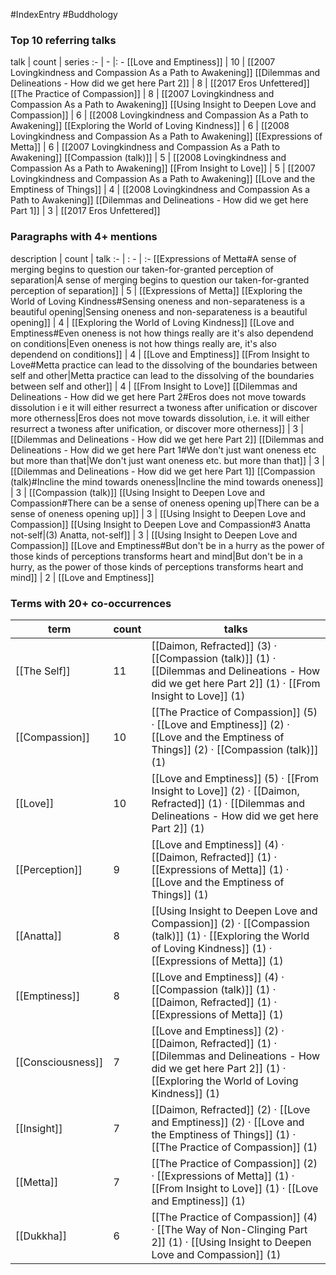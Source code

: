 #IndexEntry #Buddhology

### Top 10 referring talks
talk | count | series
:- | - |: -
[[Love and Emptiness]] | 10 | [[2007 Lovingkindness and Compassion As a Path to Awakening]]
[[Dilemmas and Delineations - How did we get here Part 2]] | 8 | [[2017 Eros Unfettered]]
[[The Practice of Compassion]] | 8 | [[2007 Lovingkindness and Compassion As a Path to Awakening]]
[[Using Insight to Deepen Love and Compassion]] | 6 | [[2008 Lovingkindness and Compassion As a Path to Awakening]]
[[Exploring the World of Loving Kindness]] | 6 | [[2008 Lovingkindness and Compassion As a Path to Awakening]]
[[Expressions of Metta]] | 6 | [[2007 Lovingkindness and Compassion As a Path to Awakening]]
[[Compassion (talk)]] | 5 | [[2008 Lovingkindness and Compassion As a Path to Awakening]]
[[From Insight to Love]] | 5 | [[2007 Lovingkindness and Compassion As a Path to Awakening]]
[[Love and the Emptiness of Things]] | 4 | [[2008 Lovingkindness and Compassion As a Path to Awakening]]
[[Dilemmas and Delineations - How did we get here Part 1]] | 3 | [[2017 Eros Unfettered]]

### Paragraphs with 4+ mentions
description | count | talk
:- | : - | :-
[[Expressions of Metta#A sense of merging begins to question our taken-for-granted perception of separation\|A sense of merging begins to question our taken-for-granted perception of separation]] | 5 | [[Expressions of Metta]]
[[Exploring the World of Loving Kindness#Sensing oneness and non-separateness is a beautiful opening\|Sensing oneness and non-separateness is a beautiful opening]] | 4 | [[Exploring the World of Loving Kindness]]
[[Love and Emptiness#Even oneness is not how things really are it's also dependend on conditions\|Even oneness is not how things really are, it's also dependend on conditions]] | 4 | [[Love and Emptiness]]
[[From Insight to Love#Metta practice can lead to the dissolving of the boundaries between self and other\|Metta practice can lead to the dissolving of the boundaries between self and other]] | 4 | [[From Insight to Love]]
[[Dilemmas and Delineations - How did we get here Part 2#Eros does not move towards dissolution i e it will either resurrect a twoness after unification or discover more otherness\|Eros does not move towards dissolution, i.e. it will either resurrect a twoness after unification, or discover more otherness]] | 3 | [[Dilemmas and Delineations - How did we get here Part 2]]
[[Dilemmas and Delineations - How did we get here Part 1#We don't just want oneness etc but more than that\|We don't just want oneness etc. but more than that]] | 3 | [[Dilemmas and Delineations - How did we get here Part 1]]
[[Compassion (talk)#Incline the mind towards oneness\|Incline the mind towards oneness]] | 3 | [[Compassion (talk)]]
[[Using Insight to Deepen Love and Compassion#There can be a sense of oneness opening up\|There can be a sense of oneness opening up]] | 3 | [[Using Insight to Deepen Love and Compassion]]
[[Using Insight to Deepen Love and Compassion#3 Anatta not-self\|(3) Anatta, not-self]] | 3 | [[Using Insight to Deepen Love and Compassion]]
[[Love and Emptiness#But don't be in a hurry as the power of those kinds of perceptions transforms heart and mind\|But don't be in a hurry, as the power of those kinds of perceptions transforms heart and mind]] | 2 | [[Love and Emptiness]]

### Terms with 20+ co-occurrences
term | count | talks
-|-|-
[[The Self]] | 11 | <span class="counts">[[Daimon, Refracted]] (3) · [[Compassion (talk)]] (1) · [[Dilemmas and Delineations - How did we get here Part 2]] (1) · [[From Insight to Love]] (1)</span> 
[[Compassion]] | 10 | <span class="counts">[[The Practice of Compassion]] (5) · [[Love and Emptiness]] (2) · [[Love and the Emptiness of Things]] (2) · [[Compassion (talk)]] (1)</span> 
[[Love]] | 10 | <span class="counts">[[Love and Emptiness]] (5) · [[From Insight to Love]] (2) · [[Daimon, Refracted]] (1) · [[Dilemmas and Delineations - How did we get here Part 2]] (1)</span> 
[[Perception]] | 9 | <span class="counts">[[Love and Emptiness]] (4) · [[Daimon, Refracted]] (1) · [[Expressions of Metta]] (1) · [[Love and the Emptiness of Things]] (1)</span> 
[[Anatta]] | 8 | <span class="counts">[[Using Insight to Deepen Love and Compassion]] (2) · [[Compassion (talk)]] (1) · [[Exploring the World of Loving Kindness]] (1) · [[Expressions of Metta]] (1)</span> 
[[Emptiness]] | 8 | <span class="counts">[[Love and Emptiness]] (4) · [[Compassion (talk)]] (1) · [[Daimon, Refracted]] (1) · [[Expressions of Metta]] (1)</span> 
[[Consciousness]] | 7 | <span class="counts">[[Love and Emptiness]] (2) · [[Daimon, Refracted]] (1) · [[Dilemmas and Delineations - How did we get here Part 2]] (1) · [[Exploring the World of Loving Kindness]] (1)</span> 
[[Insight]] | 7 | <span class="counts">[[Daimon, Refracted]] (2) · [[Love and Emptiness]] (2) · [[Love and the Emptiness of Things]] (1) · [[The Practice of Compassion]] (1)</span> 
[[Metta]] | 7 | <span class="counts">[[The Practice of Compassion]] (2) · [[Expressions of Metta]] (1) · [[From Insight to Love]] (1) · [[Love and Emptiness]] (1)</span> 
[[Dukkha]] | 6 | <span class="counts">[[The Practice of Compassion]] (4) · [[The Way of Non-Clinging Part 2]] (1) · [[Using Insight to Deepen Love and Compassion]] (1)</span> 

